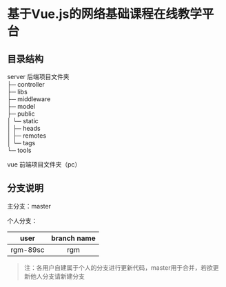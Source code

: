 # 基于Vue.js的网络基础课程在线教学平台

## 目录结构
server 后端项目文件夹  
├─ controller  
├─ libs  
├─ middleware  
├─ model  
├─ public  
│    └─ static  
│         ├─ heads  
│         ├─ remotes  
│         └─ tags  
└─ tools  

vue 前端项目文件夹（pc）

## 分支说明
主分支：master

个人分支：

user | branch name
:---: | :---:
rgm-89sc | rgm


> 注：各用户自建属于个人的分支进行更新代码，master用于合并，若欲更新他人分支请新建分支
